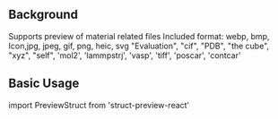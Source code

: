 ## Background
Supports preview of material related files
Included format:
webp, bmp, Icon,jpg, jpeg, gif, png, heic, svg
"Evaluation", "cif", "PDB", "the cube", "xyz", "self", 'mol2', 'lammpstrj', 'vasp', 'tiff', 'poscar', 'contcar'

## Basic Usage
import PreviewStruct from 'struct-preview-react'

<PreviewStruct 
  type="cif" 
  sourceType="url" 
  source="https://materials-fe.oss-cn-hangzhou-zjy-d01-a.ops.cloud.zhejianglab.com/42-0N-SV-Sc.cif"
/>